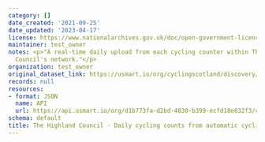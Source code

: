 ```yaml
---
category: []
date_created: '2021-09-25'
date_updated: '2023-04-17'
license: https://www.nationalarchives.gov.uk/doc/open-government-licence/version/3/
maintainer: test_owner
notes: <p>"A real-time daily upload from each cycling counter within The Highland
  Council's network."</p>
organization: test_owner
original_dataset_link: https://usmart.io/org/cyclingscotland/discovery/discovery-view-detail/da632de6-499b-427d-a15d-94c75d381249
records: null
resources:
- format: JSON
  name: API
  url: https://api.usmart.io/org/d1b773fa-d2bd-4830-b399-ecfd18e832f3/c762c71a-7366-44ba-8828-90f473295f44/1/urql
schema: default
title: The Highland Council - Daily cycling counts from automatic cycling counters
---
```


